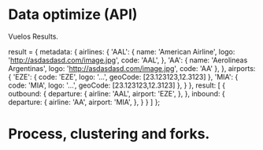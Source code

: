 
# Data optimize (API)

Vuelos Results.

result = {
  metadata: {
    airlines: {
      'AAL': {
        name: 'American Airline',
        logo: 'http://asdasdasd.com/image.jpg',
        code: 'AAL',
      },
      'AA': {
        name: 'Aerolineas Argentinas',
        logo: 'http://asdasdasd.com/image.jpg',
        code: 'AA'
      },
    },
    airports: {
      'EZE': {
        code: 'EZE',
        logo: '...',
        geoCode: [23.123123,12.3123]
      },
      'MIA': {
        code: 'MIA',
        logo: '...',
        geoCode: [23.123123,12.3123]
      },
    }
  },
  result: [
    {
      outbound: {
        departure: {
          airline: 'AAL',
          airport: 'EZE',
        },
      },
      inbound: {
        departure: {
          airline: 'AA',
          airport: 'MIA',
        },
      }
    }
  ]
};


# Process, clustering and forks.
